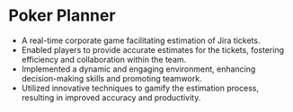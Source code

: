 # Poker Planner

- A real-time corporate game facilitating estimation of Jira tickets.
- Enabled players to provide accurate estimates for the tickets, fostering efficiency and collaboration within the team.
- Implemented a dynamic and engaging environment, enhancing decision-making skills and promoting teamwork.
- Utilized innovative techniques to gamify the estimation process, resulting in improved accuracy and productivity.
  
